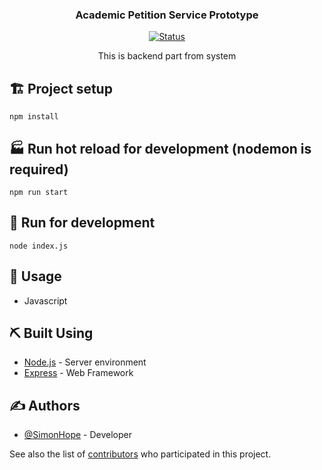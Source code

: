 <h3 align="center">Academic Petition Service Prototype</h3>

<div align="center">

[![Status](https://img.shields.io/badge/status-active-success.svg)]()

</div>

<p align="center"> This is backend part from system
    <br> 
</p>

## 🏗️ Project setup

```
npm install
```

## 🏭 Run hot reload for development (nodemon is required)

```
npm run start
```

## 🚀 Run for development

```
node index.js
```

## 🧰 Usage <a name="usage"></a>

- Javascript

## ⛏️ Built Using <a name = "built_using"></a>

- [Node.js](https://nodejs.org/) - Server environment
- [Express](https://expressjs.com/) - Web Framework

## ✍️ Authors <a name = "authors"></a>

- [@SimonHope](https://github.com/SimonHope) - Developer

See also the list of [contributors](https://github.com/SimonHope/APS-frontend/graphs/contributors) who participated in this project.
